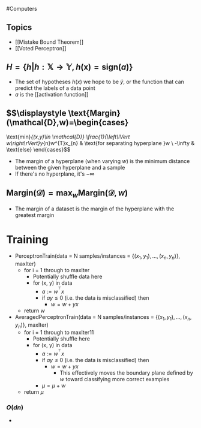#Computers 
## Topics
* [[Mistake Bound Theorem]]
* [[Voted Perceptron]]
## $\displaystyle H=\left\{ h|h:\mathbb{X}\rightarrow \mathbb{Y},h(\mathbf{x})=\text{sign}(a) \right\}$
* The set of hypotheses $\displaystyle h(x)$ we hope to be $\displaystyle \hat{y}$, or the function that can predict the labels of a data point
* $\displaystyle a$ is the [[activation function]]
## $$\displaystyle \text{Margin}(\mathcal{D},w)=\begin{cases}
\text{min}_{(x,y)\in \mathcal{D}} \frac{1}{\left\lVert w\right\rVert}y_{n}w^{T}x_{n} & \text{for separating hyperplane }w \\
-\infty & \text{else}
\end{cases}$$
* The margin of a hyperplane (when varying $\displaystyle w$) is the minimum distance between the given hyperplane and a sample
* If there's no hyperplane, it's $\displaystyle -\infty$
## $\displaystyle \text{Margin}(\mathcal{D})=\text{max}_{w}\text{Margin}(\mathcal{D},w)$
* The margin of a dataset is the margin of the hyperplane with the greatest margin
# Training
* PerceptronTrain(data = N samples/instances = $\displaystyle \left\{ (x_{1},y_{1}),\ldots ,(x_{n},y_{n}) \right\}$, maxIter)
	* for i = 1 through to maxIter
		* Potentially shuffle data here
		* for (x, y) in data
			* $\displaystyle a:=w^{^{\top}}x$
			* if $\displaystyle ay\leq 0$ (i.e. the data is misclassified) then
				* $\displaystyle w=w+yx$
	* return $\displaystyle w$
* AveragedPerceptronTrain(data = N samples/instances = $\displaystyle \left\{ (x_{1},y_{1}),\ldots ,(x_{n},y_{n}) \right\}$, maxIter)
	* for i = 1 through to maxIter11
		* Potentially shuffle here
		* for (x, y) in data
			* $\displaystyle a:=w^{^{\top}}x$
			* if $\displaystyle ay\leq 0$ (i.e. the data is misclassified) then
				* $\displaystyle w=w+yx$
					* This effectively moves the boundary plane defined by $\displaystyle w$ toward classifying more correct examples
			* $\displaystyle \mu=\mu+w$
	* return $\displaystyle \mu$
### $\displaystyle O(dn)$
* 